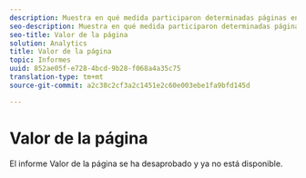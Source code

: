 ```yaml
---
description: Muestra en qué medida participaron determinadas páginas en la generación de ingresos.
seo-description: Muestra en qué medida participaron determinadas páginas en la generación de ingresos.
seo-title: Valor de la página
solution: Analytics
title: Valor de la página
topic: Informes
uuid: 852ae05f-e728-4bcd-9b28-f068a4a35c75
translation-type: tm+mt
source-git-commit: a2c38c2cf3a2c1451e2c60e003ebe1fa9bfd145d

---
```



# Valor de la página

El informe Valor de la página se ha desaprobado y ya no está disponible.

